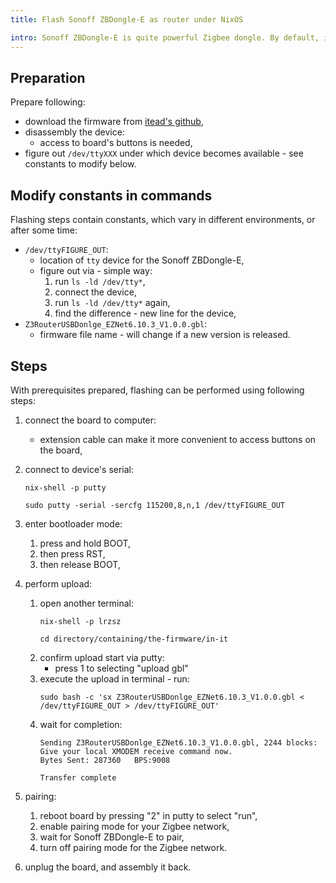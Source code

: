 ```yaml
---
title: Flash Sonoff ZBDongle-E as router under NixOS

intro: Sonoff ZBDongle-E is quite powerful Zigbee dongle. By default, it's loaded with coordinator firmware. This how to article contains steps cheatsheet to flash it with router firmware under NixOS.
---
```


## Preparation

Prepare following:

- download the firmware from [itead's github](https://github.com/itead/Sonoff_Zigbee_Dongle_Firmware/tree/master/Dongle-E/Router),
- disassembly the device:
  - access to board's buttons is needed,
- figure out `/dev/ttyXXX` under which device becomes available - see constants to modify below.

## Modify constants in commands

Flashing steps contain constants, which vary in different environments, or after some time:

- `/dev/ttyFIGURE_OUT`:
  - location of `tty` device for the Sonoff ZBDongle-E,
  - figure out via - simple way:
    1. run `ls -ld /dev/tty*`,
    2. connect the device,
    3. run `ls -ld /dev/tty*` again,
    4. find the difference - new line for the device,
- `Z3RouterUSBDonlge_EZNet6.10.3_V1.0.0.gbl`:
  - firmware file name - will change if a new version is released.

## Steps

With prerequisites prepared, flashing can be performed using following steps:

1. connect the board to computer:
   - extension cable can make it more convenient to access buttons on the board, 

2. connect to device's serial:

   ```shell
   nix-shell -p putty 
   
   sudo putty -serial -sercfg 115200,8,n,1 /dev/ttyFIGURE_OUT
   ``` 
   
3. enter bootloader mode:
 
   1. press and hold BOOT, 
   2. then press RST, 
   3. then release BOOT,

4. perform upload:

   1. open another terminal:
      ```shell
      nix-shell -p lrzsz
      
      cd directory/containing/the-firmware/in-it
      ```
   2. confirm upload start via putty:
      - press 1 to selecting "upload gbl"
   3. execute the upload in terminal - run:
      ```shell
      sudo bash -c 'sx Z3RouterUSBDonlge_EZNet6.10.3_V1.0.0.gbl < /dev/ttyFIGURE_OUT > /dev/ttyFIGURE_OUT'
      ```
   4. wait for completion: 
      ```shell
      Sending Z3RouterUSBDonlge_EZNet6.10.3_V1.0.0.gbl, 2244 blocks: Give your local XMODEM receive command now.
      Bytes Sent: 287360   BPS:9008

      Transfer complete
      ```

5. pairing:

   1. reboot board by pressing "2" in putty to select "run",
   2. enable pairing mode for your Zigbee network,
   3. wait for Sonoff ZBDongle-E to pair,
   4. turn off pairing mode for the Zigbee network.

6. unplug the board, and assembly it back.


